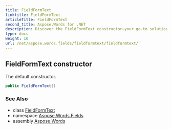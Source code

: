 ```yaml
---
title: FieldFormText
linktitle: FieldFormText
articleTitle: FieldFormText
second_title: Aspose.Words for .NET
description: Discover the FieldFormText constructor—your go-to solution for seamless text management in forms. Simplify your development process today!
type: docs
weight: 10
url: /net/aspose.words.fields/fieldformtext/fieldformtext/
---
```

## FieldFormText constructor

The default constructor.

```csharp
public FieldFormText()
```

### See Also

* class [FieldFormText](../)
* namespace [Aspose.Words.Fields](../../../aspose.words.fields/)
* assembly [Aspose.Words](../../../)
